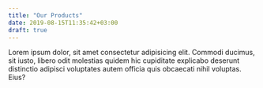 ```yaml
---
title: "Our Products"
date: 2019-08-15T11:35:42+03:00
draft: true
---
```


 Lorem ipsum dolor, sit amet consectetur adipisicing elit.
Commodi ducimus, sit iusto, libero odit molestias quidem hic
cupiditate explicabo deserunt distinctio adipisci voluptates
autem officia quis obcaecati nihil voluptas. Eius?
